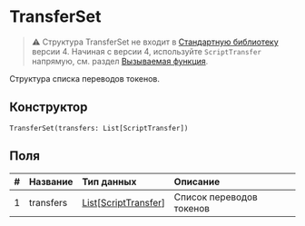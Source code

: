 # TransferSet

> :warning: Структура TransferSet не входит в [Стандартную библиотеку](/ru/ride/script/standard-library) версии 4. Начиная с версии 4, используйте `ScriptTransfer` напрямую, см. раздел [Вызываемая функция](/ru/ride/functions/callable-function).

Структура списка переводов токенов.

## Конструктор

``` ride
TransferSet(transfers: List[ScriptTransfer])
```

## Поля

|   #   | Название | Тип данных | Описание |
| :--- | :--- | :--- | :--- |
| 1 | transfers | [List](/ru/ride/data-types/list)[[ScriptTransfer](/ru/ride/structures/common-structures/script-transfer)] | Список переводов токенов |
